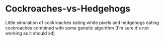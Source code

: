 # Cockroaches-vs-Hedgehogs
Little simulation of cockroaches eating white pixels and hedgehogs eating cockroaches combined with some genetic algorithm (I'm sure it's not working as it should xd)
